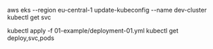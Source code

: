 aws eks --region eu-central-1 update-kubeconfig --name dev-cluster
kubectl get svc

kubectl apply -f 01-example/deployment-01.yml
kubectl get deploy,svc,pods